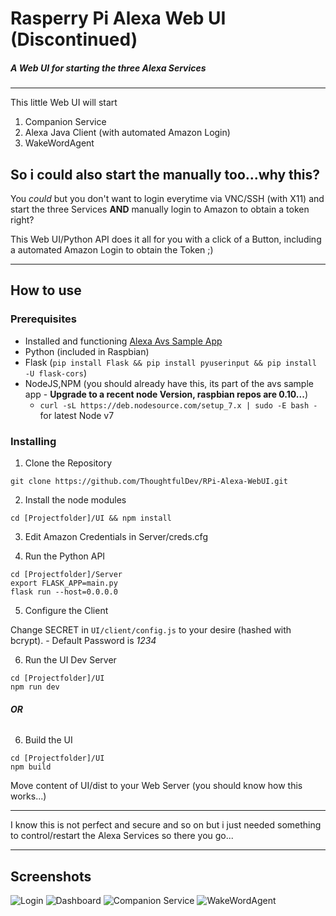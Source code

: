 # Rasperry Pi Alexa Web UI (Discontinued)
##### A Web UI for starting the three Alexa Services
---
This little Web UI will start
1. Companion Service
2. Alexa Java Client (with automated Amazon Login)
3. WakeWordAgent

## So i could also start the manually too...why this?
You *could* but you don't want to login everytime via VNC/SSH (with X11) and start the three Services **AND** manually login to Amazon to obtain a token right?

This Web UI/Python API does it all for you with a click of a Button, including a automated Amazon Login to obtain the Token ;)

---
## How to use
### Prerequisites
* Installed and functioning [Alexa Avs Sample App](https://github.com/alexa/alexa-avs-sample-app)
* Python (included in Raspbian)
* Flask (`pip install Flask && pip install pyuserinput && pip install -U flask-cors`)
* NodeJS,NPM (you should already have this, its part of the avs sample app - **Upgrade to a recent node Version, raspbian repos are 0.10...**)
  * `curl -sL https://deb.nodesource.com/setup_7.x | sudo -E bash -` for latest Node v7

### Installing
1. Clone the Repository

`git clone https://github.com/ThoughtfulDev/RPi-Alexa-WebUI.git`

2. Install the node modules

`cd [Projectfolder]/UI && npm install`

3. Edit Amazon Credentials in Server/creds.cfg

4. Run the Python API
```
cd [Projectfolder]/Server
export FLASK_APP=main.py
flask run --host=0.0.0.0
```

5. Configure the Client

Change SECRET in `UI/client/config.js` to your desire (hashed with bcrypt). - Default Password is *1234*



6. Run the UI Dev Server
```
cd [Projectfolder]/UI
npm run dev
```

###### **OR**

6. Build the UI
```
cd [Projectfolder]/UI
npm build
```
Move content of UI/dist to your Web Server (you should know how this works...)

---

I know this is not perfect and secure and so on but i just needed something to control/restart the Alexa Services so there you go...

---
## Screenshots
![Login](http://i.epvpimg.com/veISbab.png)
![Dashboard](http://i.epvpimg.com/IGAdfab.png)
![Companion Service](http://i.epvpimg.com/hPt9cab.png)
![WakeWordAgent](http://i.epvpimg.com/NHFpfab.png)
